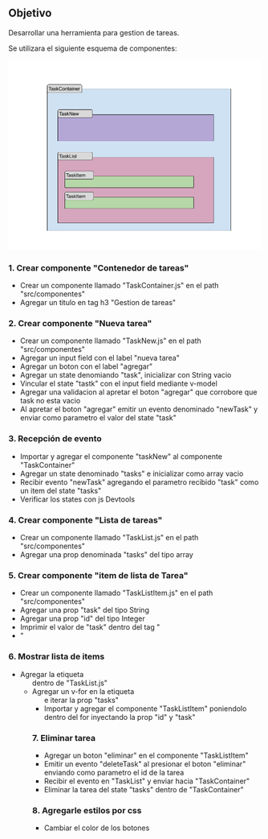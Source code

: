 ## Objetivo

Desarrollar una herramienta para gestion de tareas.

Se utilizara el siguiente esquema de componentes:

![Texto alternativo](EsquemaDeComponentes.png "Título alternativo")


### 1. Crear componente "Contenedor de tareas"

- Crear un componente llamado "TaskContainer.js" en el path "src/componentes"
- Agregar un titulo en tag h3 "Gestion de tareas"


### 2. Crear componente "Nueva tarea"

- Crear un componente llamado "TaskNew.js" en el path "src/componentes"
- Agregar un input field con el label "nueva tarea"
- Agregar un boton con el label "agregar"
- Agregar un state denomiando "task", inicializar con String vacio
- Vincular el state "tastk" con el input field mediante v-model
- Agregar una validacion al apretar el boton "agregar" que corrobore que task no esta vacio
- Al apretar el boton "agregar" emitir un evento denominado "newTask" y enviar como parametro el valor del state "task"

### 3. Recepción de evento

- Importar y agregar el componente "taskNew" al componente "TaskContainer"
- Agregar un state denominado "tasks" e inicializar como array vacio
- Recibir evento "newTask" agregando el parametro recibido "task" como un item del state "tasks"
- Verificar los states con js Devtools

### 4. Crear componente "Lista de tareas"

- Crear un componente llamado "TaskList.js" en el path "src/componentes"
- Agregar una prop denominada "tasks" del tipo array

### 5. Crear componente "item de lista de Tarea"

- Crear un componente llamado "TaskListItem.js" en el path "src/componentes"
- Agregar una prop "task" del tipo String
- Agregar una prop "id" del tipo Integer
- Imprimir el valor de "task" dentro del tag "<li>"

### 6. Mostrar lista de items 
- Agregar la etiqueta <ul> dentro de "TaskList.js"
- Agregar un v-for en la etiqueta <ul> e iterar la prop "tasks"
- Importar y agregar el componente "TaskListItem" poniendolo dentro del for inyectando la prop "id" y "task"


### 7. Eliminar tarea
- Agregar un boton "eliminar" en el componente "TaskListItem"
- Emitir un evento "deleteTask" al presionar el boton "eliminar" enviando como parametro el id de la tarea 
- Recibir el evento en "TaskList" y enviar hacia "TaskContainer"
- Eliminar la tarea del state "tasks" dentro de "TaskContainer"

### 8. Agregarle estilos por css

- Cambiar el color de los botones